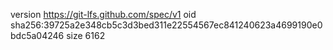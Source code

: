 version https://git-lfs.github.com/spec/v1
oid sha256:39725a2e348cb5c3d3bed311e22554567ec841240623a4699190e0bdc5a04246
size 6162
